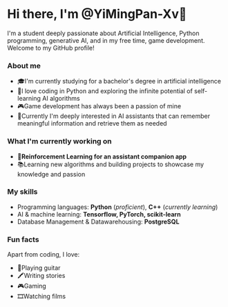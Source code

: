 # Hi there, I'm @YiMingPan-Xv👋

I'm a student deeply passionate about Artificial Intelligence, Python programming, generative AI, and in my free time, game development. Welcome to my GitHub profile!
### About me

- 🎓I'm currently studying for a bachelor's degree in artificial intelligence
- 🐍I love coding in Python and exploring the infinite potential of self-learning AI algorithms
- 🎮Game development has always been a passion of mine
- 🤖Currently I'm deeply interested in AI assistants that can remember meaningful information and retrieve them as needed

### What I'm currently working on

- 🌿**Reinforcement Learning for an assistant companion app**
- 📚Learning new algorithms and building projects to showcase my knowledge and passion

### My skills

- Programming languages: **Python** (_proficient_), **C++** (_currently learning_)
- AI & machine learning: **Tensorflow, PyTorch, scikit-learn**
- Database Management & Datawarehousing: **PostgreSQL**

### Fun facts

Apart from coding, I love:
- 🎸Playing guitar
- 🖍️Writing stories
- 🎮Gaming
- 🎞️Watching films
